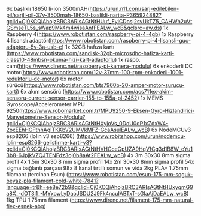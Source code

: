 6x  başlıklı 18650 li-ion 3500mAH(https://urun.n11.com/sarj-edilebilen-pil/sarjli-pil-37v-3500mah-18650-baslikli-narita-P365924882?gclid=Cj0KCQiAhojzBRC3ARIsAGtNtHUuf_EyiCDosj2svUkTZ5_CAHWh2uVtGSmseTL5s_sWap9Mk4m4wisaAnfFEALw_wcB&gclsrc=aw.ds)
1x  Raspberry 4(https://www.robotistan.com/raspberry-pi-4-4gb)
1x  Raspberry 4 lisanslı adaptör(https://www.robotistan.com/raspberry-pi-4-lisansli-guc-adaptoru-5v-3a-usb-c)
1x  32GB hafıza kartı (https://www.robotistan.com/sandisk-32gb-microsdhc-hafiza-karti-class10-48mbsn-okuma-hizi-kart-adaptorlu)
1x  raspb. cam(https://www.direnc.net/raspberry-pi-kamera-modulu)
6x  enkoderli DC motor(https://www.robotistan.com/12v-37mm-100-rpm-enkoderli-1001-reduktorlu-dc-motor)
6x  motor sürücü(https://www.robotistan.com/bts7960b-20-amper-motor-surucu-karti)
6x  akım sensörü (https://www.robotistan.com/acs711ex-akim-sensoru-current-sensor-carrier-155-to-155a-pl-2452)
1x  MEMS Gyroscope/Accelerometer MPU 9250(https://www.robomarket.com.tr/MPU9250-9-Eksen-Gyro-Hizlandirici-Manyetometre-Sensor-Modulu?gclid=Cj0KCQiAhojzBRC3ARIsAGtNtHXyjoVs_0DoU0dP1xZdxW4-2oxEEhHGFthhAgITKKbV2UMVkMFZ-GcaAsulEALw_wcB)
6x  NodeMCUv3 esp8266 (lolin v3 esp8266) (https://www.robitshop.com/urun/nodemcu-lolin-esp8266-gelistirme-karti-v3?gclid=Cj0KCQiAhojzBRC3ARIsAGtNtHVHGceGpUZA9HqVfCg3d1B8W_oYu13b8-6JpjkVZQJTENFdz3oj0b8aAt2FEALw_wcB)
4x  3m 30x30 8mm sigma profil
4x  1.5m 30x30 8 mm sigma profil
14x 2m 30x30 8mm sigma profil
54x sigma bağlantı parçası
98x 8 kanal tırtıllı somun ve vida
2kg PLA+ 1.75mm filamant (tercihan Esun) (https://www.robotistan.com/esun-175-mm-soguk-beyaz-pla-filament-cold-white-7841?language=tr&h=ee8e72b9&gclid=Cj0KCQiAhojzBRC3ARIsAGtNtHUxyqmG9a8X_-dOT3j1_-MYxowLyDaoJSDU2J9Fk4ncuIABTxT-sGIaAjDaEALw_wcB)
1kg TPU 1.75mm filament (https://www.direnc.net/filament-175-mm-natural-flex-esnek-abg)
